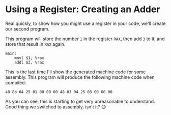 # Using a Register: Creating an Adder

Real quickly, to show how you might use a register in your code, we'll create our second program.

This program will store the number `1` in the register `RAX`, then add `3` to it, and store that result in `RAX` again.

```x86asm
main:
    movl $1, %rax
    addl $3, %rax
```

This is the last time I'll show the generated machine code for some assembly. This program will produce the following machine code when compiled:

```
48 8b 04 25 01 00 00 00 48 03 04 25 03 00 00 00
```

As you can see, this is starting to get very unreasonable to understand. Good thing we switched to assembly, isn't it? 😉